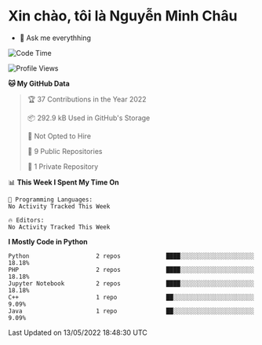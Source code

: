 ﻿# Xin chào, tôi là Nguyễn Minh Châu
- 💬 Ask me everythhing

<!--START_SECTION:waka-->
![Code Time](http://img.shields.io/badge/Code%20Time-0%20secs-blue)

![Profile Views](http://img.shields.io/badge/Profile%20Views-0-blue)

**🐱 My GitHub Data** 

> 🏆 37 Contributions in the Year 2022
 > 
> 📦 292.9 kB Used in GitHub's Storage 
 > 
> 🚫 Not Opted to Hire
 > 
> 📜 9 Public Repositories 
 > 
> 🔑 1 Private Repository 
 > 
📊 **This Week I Spent My Time On** 

```text
💬 Programming Languages: 
No Activity Tracked This Week

🔥 Editors: 
No Activity Tracked This Week

```

**I Mostly Code in Python** 

```text
Python                   2 repos             ████░░░░░░░░░░░░░░░░░░░░░   18.18% 
PHP                      2 repos             ████░░░░░░░░░░░░░░░░░░░░░   18.18% 
Jupyter Notebook         2 repos             ████░░░░░░░░░░░░░░░░░░░░░   18.18% 
C++                      1 repo              ██░░░░░░░░░░░░░░░░░░░░░░░   9.09% 
Java                     1 repo              ██░░░░░░░░░░░░░░░░░░░░░░░   9.09%

```



 Last Updated on 13/05/2022 18:48:30 UTC
<!--END_SECTION:waka-->
